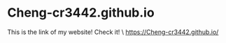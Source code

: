 # Cheng-cr3442.github.io

This is the link of my website! Check it!
\ https://Cheng-cr3442.github.io/
